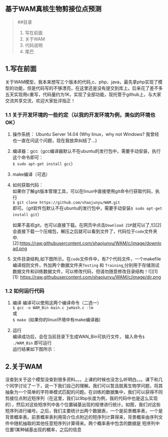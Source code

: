 **基于WAM真核生物剪接位点预测**
-----------
> ##目录
>  1. 写在前面
>  2. 关于WAM
>  3. 代码说明
>  4. 尾巴

##   1.写在前面
关于WAM模型，我本来想写三个版本的代码,c、php、java，最先拿php实现了模型的功能，但是代码写的不够漂亮，在这里还是没有提交到库上。后来花了差不多五天实现用c重写，代码量约为1K，实现了全部功能，现托管于github上，与大家交流共享交流，欢迎大家批评指正！

### 1.1 关于开发环境的一些约定（以我的开发环境为例，类似的环境也OK）

 1. 操作系统： Ubuntu Server 14.04 (Why linux，why not Windows? 我曾经也一直在问这个问题，现在我放弃纠结了...)  

 2. 编译器：gcc（gcc编译器默认不在ubuntu的发行包中，需要手动安装，执行这个命令即可：  
 ` $ sudo apt-get install gcc `）
 3. make编译（可选）
 4. 如何获取代码：  
 如果你了解git版本管理工具，可以在linux中直接使用git命令行获取代码，执行  
     `$ git clone https://github.com/shaojunyu/WAM.git`  
     即可。（git软件包默认不在ubuntu的发行包中，需要手动安装`$ sudo apt-get install git`）  

     如果不喜欢git，也可以直接下载。在网页中点击`Download ZIP`就可以了,![][2]会直接下载一个压缩包，解压之后就可以看到文件了，代码位于`code`文件夹中.
[2]:https://raw.githubusercontent.com/shaojunyu/WAM/c/image/download.png
 5. 文件目录结构,如下图所示。在`code`文件件中，有7个代码文件，一个makefile编译规则文件，外加两个数据文件夹`Testing` 和 `Training`,分别用于存储测试数据文件和训练数据文件，可以修改代码，但请勿随意修改目录结构！![][1]
  [1]: https://raw.githubusercontent.com/shaojunyu/WAM/c/image/dir.png

### 1.2 如何运行代码

 1. 编译 
编译可以使用这两个编译命令（二选一）  
`$ gcc -o WAM_Bin main.c jwHash.c -lm `  
或  
`$ make `(如果你的linux环境中有make编译器)

 2. 运行  
 编译成功后，会在当前目录下生成WAN_Bin可执行文件，
 输入命令`$ ./WAM_Bin` 即可运行  
 运行结果如下图所示：


 ## 2.关于WAM
 没查到关于这个模型没查到很多资料。。。上课的时候也没怎么听明白。。。课下和几个同学讨论了一下，说一下我们自己的理解。我们可以暂且脱离生物学问题，将其抽象为一个简单的字符串模式匹配的问题。在训练的数据集中，我们可以获得不同剪接位点附近短序列（在这里，我们以9bp长度为例，我的代码中也是这么实现的），然后对这些短序列中各个位置碱基出现的规律进行统计。如图，我们对这些短序列进行编号。之后，我们主要统计出两个数据表，一个是前景概率表，一个是背景概率表。前景概率表利用简介位点附近的短序列计算得来，背景概率由序列文件中随机抽取的其他任意短序列计算得来。两个概率表中包含的数据是 短序列中位置1某种碱基出现的概率，之后的信息